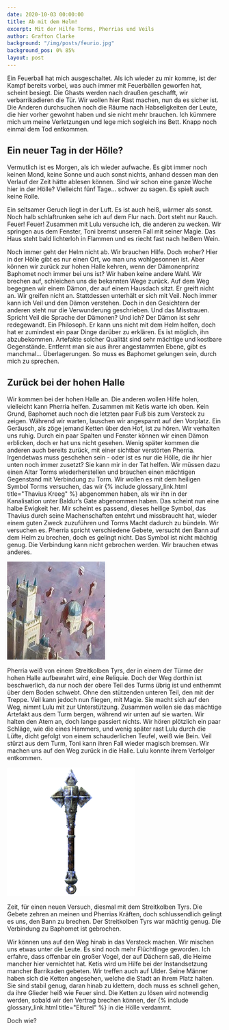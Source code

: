 ```yaml
---
date: 2020-10-03 00:00:00
title: Ab mit dem Helm!
excerpt: Mit der Hilfe Torms, Pherrias und Veils
author: Grafton Clarke
background: "/img/posts/feurio.jpg"
background_pos: 0% 85%
layout: post
---
```


Ein Feuerball hat mich ausgeschaltet. Als ich wieder zu mir komme, ist der
Kampf bereits vorbei, was auch immer mit Feuerbällen geworfen hat, scheint
besiegt. Die Ghasts werden nach draußen geschafft, wir verbarrikadieren die
Tür. Wir wollen hier Rast machen, nun da es sicher ist. Die Anderen durchsuchen
noch die Räume nach Habseligkeiten der Leute, die hier vorher gewohnt haben und
sie nicht mehr brauchen. Ich kümmere mich um meine Verletzungen und lege mich
sogleich ins Bett. Knapp noch einmal dem Tod entkommen.

## Ein neuer Tag in der Hölle?

Vermutlich ist es Morgen, als ich wieder aufwache. Es gibt immer noch keinen
Mond, keine Sonne und auch sonst nichts, anhand dessen man den Verlauf der Zeit
hätte ablesen können. Sind wir schon eine ganze Woche hier in der Hölle?
Vielleicht fünf Tage… schwer zu sagen. Es spielt auch keine Rolle.

Ein seltsamer Geruch liegt in der Luft. Es ist auch heiß, wärmer als sonst.
Noch halb schlaftrunken sehe ich auf dem Flur nach. Dort steht nur Rauch.
Feuer! Feuer! Zusammen mit Lulu versuche ich, die anderen zu wecken. Wir
springen aus dem Fenster, Toni bremst unseren Fall mit seiner Magie. Das Haus
steht bald lichterloh in Flammen und es riecht fast nach heißem Wein.

Noch immer geht der Helm nicht ab. Wir brauchen Hilfe. Doch woher? Hier in der
Hölle gibt es nur einen Ort, wo man uns wohlgesonnen ist. Aber können wir
zurück zur hohen Halle kehren, wenn der Dämonenprinz Baphomet noch immer bei
uns ist? Wir haben keine andere Wahl. Wir brechen auf, schleichen uns die
bekannten Wege zurück. Auf dem Weg begegnen wir einem Dämon, der auf einem
Hausdach sitzt. Er greift nicht an. Wir greifen nicht an. Stattdessen unterhält
er sich mit Veil. Noch immer kann ich Veil und den Dämon verstehen. Doch in den
Gesichtern der anderen steht nur die Verwunderung geschrieben. Und das
Misstrauen. Spricht Veil die Sprache der Dämonen? Und ich? Der Dämon ist sehr
redegewandt. Ein Philosoph. Er kann uns nicht mit dem Helm helfen, doch hat er
zumindest ein paar Dinge darüber zu erklären. Es ist möglich, ihn abzubekommen.
Artefakte solcher Qualität sind sehr mächtige und kostbare Gegenstände.
Entfernt man sie aus ihrer angestammten Ebene, gibt es manchmal…
Überlagerungen. So muss es Baphomet gelungen sein, durch mich zu sprechen.

## Zurück bei der hohen Halle

Wir kommen bei der hohen Halle an. Die anderen wollen Hilfe holen, vielleicht
kann Pherria helfen. Zusammen mit Ketis warte ich oben. Kein Grund, Baphomet
auch noch die letzten paar Fuß bis zum Versteck zu zeigen. Während wir warten,
lauschen wir angespannt auf den Vorplatz. Ein Geräusch, als zöge jemand Ketten
über den Hof, ist zu hören. Wir verhalten uns ruhig. Durch ein paar Spalten und
Fenster können wir einen Dämon erblicken, doch er hat uns nicht gesehen. Wenig
später kommen die anderen auch bereits zurück, mit einer sichtbar verstörten
Pherria. Irgendetwas muss geschehen sein - oder ist es nur die Hölle, die ihr
hier unten noch immer zusetzt? Sie kann mir in der Tat helfen. Wir müssen dazu
einen Altar Torms wiederherstellen und brauchen einen mächtigen Gegenstand mit
Verbindung zu Torm. Wir wollen es mit dem heiligen Symbol Torms versuchen, das
wir {% include glossary_link.html title="Thavius Kreeg" %} abgenommen haben, als wir ihn in der Kanalisation unter
Baldur’s Gate abgenommen haben. Das scheint nun eine halbe Ewigkeit her. Mir
scheint es passend, dieses heilige Symbol, das Thavius durch seine
Machenschaften entehrt und missbraucht hat, wieder einem guten Zweck zuzuführen
und Torms Macht dadurch zu bündeln. Wir versuchen es. Pherria spricht
verschiedene Gebete, versucht den Bann auf dem Helm zu brechen, doch es gelingt
nicht. Das Symbol ist nicht mächtig genug. Die Verbindung kann nicht gebrochen
werden. Wir brauchen etwas anderes.

![Schwebender Turm](/img/posts/turm.jpg)

Pherria weiß von einem Streitkolben Tyrs, der in einem der Türme der hohen
Halle aufbewahrt wird, eine Reliquie. Doch der Weg dorthin ist beschwerlich, da
nur noch der obere Teil des Turms übrig ist und enthemmt über dem Boden
schwebt. Ohne den stützenden unteren Teil, den mit der Treppe. Veil kann jedoch
nun fliegen, mit Magie. Sie macht sich auf den Weg, nimmt Lulu mit zur
Unterstützung. Zusammen wollen sie das mächtige Artefakt aus dem Turm bergen,
während wir unten auf sie warten. Wir halten den Atem an, doch lange passiert
nichts. Wir hören plötzlich ein paar Schläge, wie die eines Hammers, und wenig
später rast Lulu durch die Lüfte, dicht gefolgt von einem schauderlichen
Teufel, weiß wie Bein. Veil stürzt aus dem Turm, Toni kann ihren Fall wieder
magisch bremsen. Wir machen uns auf den Weg zurück in die Halle. Lulu konnte
ihrem Verfolger entkommen.

![Streitkolben des Tyr](/img/posts/mace_of_tyr.png)

Zeit, für einen neuen Versuch, diesmal mit dem Streitkolben Tyrs. Die Gebete
zehren an meinen und Pherrias Kräften, doch schlussendlich gelingt es uns, den
Bann zu brechen. Der Streitkolben Tyrs war mächtig genug. Die Verbindung zu
Baphomet ist gebrochen.

Wir können uns auf den Weg hinab in das Versteck machen. Wir mischen uns etwas
unter die Leute. Es sind noch mehr Flüchtlinge geworden. Ich erfahre, dass
offenbar ein großer Vogel, der auf Dächern saß, die Heime mancher hier
vernichtet hat. Ketis wird um Hilfe bei der Instandsetzung mancher Barrikaden
gebeten. Wir treffen auch auf Ulder. Seine Männer haben sich die Ketten
angesehen, welche die Stadt an ihrem Platz halten. Sie sind stabil genug, daran
hinab zu klettern, doch muss es schnell gehen, da ihre Glieder heiß wie Feuer
sind. Die Ketten zu lösen wird notwendig werden, sobald wir den Vertrag brechen
können, der {% include glossary_link.html title="Elturel" %} in die Hölle verdammt.

Doch wie?
